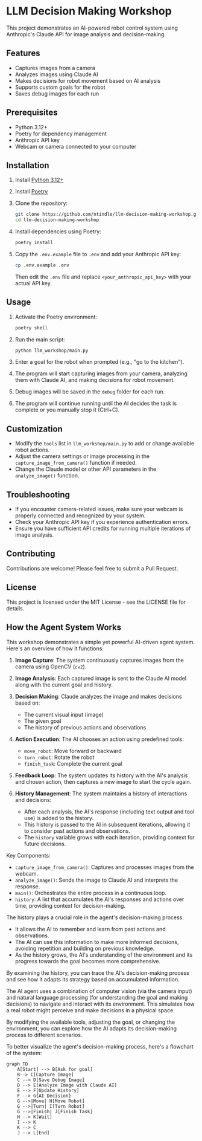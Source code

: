 # LLM Decision Making Workshop

This project demonstrates an AI-powered robot control system using Anthropic's Claude API for image analysis and decision-making.

## Features

- Captures images from a camera
- Analyzes images using Claude AI
- Makes decisions for robot movement based on AI analysis
- Supports custom goals for the robot
- Saves debug images for each run

## Prerequisites

- Python 3.12+
- Poetry for dependency management
- Anthropic API key
- Webcam or camera connected to your computer

## Installation

1. Install [Python 3.12+](https://www.python.org/downloads/)
2. Install [Poetry](https://python-poetry.org/docs/#installation)
3. Clone the repository:

   ```bash
   git clone https://github.com/ntindle/llm-decision-making-workshop.git
   cd llm-decision-making-workshop
   ```

4. Install dependencies using Poetry:

   ```bash
   poetry install
   ```

5. Copy the `.env.example` file to `.env` and add your Anthropic API key:

   ```bash
   cp .env.example .env
   ```

   Then edit the `.env` file and replace `<your_anthropic_api_key>` with your actual API key.

## Usage

1. Activate the Poetry environment:

   ```bash
   poetry shell
   ```

2. Run the main script:

   ```bash
   python llm_workshop/main.py
   ```

3. Enter a goal for the robot when prompted (e.g., "go to the kitchen").

4. The program will start capturing images from your camera, analyzing them with Claude AI, and making decisions for robot movement.

5. Debug images will be saved in the `debug` folder for each run.

6. The program will continue running until the AI decides the task is complete or you manually stop it (Ctrl+C).

## Customization

- Modify the `tools` list in `llm_workshop/main.py` to add or change available robot actions.
- Adjust the camera settings or image processing in the `capture_image_from_camera()` function if needed.
- Change the Claude model or other API parameters in the `analyze_image()` function.

## Troubleshooting

- If you encounter camera-related issues, make sure your webcam is properly connected and recognized by your system.
- Check your Anthropic API key if you experience authentication errors.
- Ensure you have sufficient API credits for running multiple iterations of image analysis.

## Contributing

Contributions are welcome! Please feel free to submit a Pull Request.

## License

This project is licensed under the MIT License - see the LICENSE file for details.

## How the Agent System Works

This workshop demonstrates a simple yet powerful AI-driven agent system. Here's an overview of how it functions:

1. **Image Capture**: The system continuously captures images from the camera using OpenCV (`cv2`).

2. **Image Analysis**: Each captured image is sent to the Claude AI model along with the current goal and history.

3. **Decision Making**: Claude analyzes the image and makes decisions based on:
   - The current visual input (image)
   - The given goal
   - The history of previous actions and observations

4. **Action Execution**: The AI chooses an action using predefined tools:
   - `move_robot`: Move forward or backward
   - `turn_robot`: Rotate the robot
   - `finish_task`: Complete the current goal

5. **Feedback Loop**: The system updates its history with the AI's analysis and chosen action, then captures a new image to start the cycle again.

6. **History Management**: The system maintains a history of interactions and decisions:
   - After each analysis, the AI's response (including text output and tool use) is added to the history.
   - This history is passed to the AI in subsequent iterations, allowing it to consider past actions and observations.
   - The `history` variable grows with each iteration, providing context for future decisions.

Key Components:

- `capture_image_from_camera()`: Captures and processes images from the webcam.
- `analyze_image()`: Sends the image to Claude AI and interprets the response.
- `main()`: Orchestrates the entire process in a continuous loop.
- `history`: A list that accumulates the AI's responses and actions over time, providing context for decision-making.

The history plays a crucial role in the agent's decision-making process:
- It allows the AI to remember and learn from past actions and observations.
- The AI can use this information to make more informed decisions, avoiding repetition and building on previous knowledge.
- As the history grows, the AI's understanding of the environment and its progress towards the goal becomes more comprehensive.

By examining the history, you can trace the AI's decision-making process and see how it adapts its strategy based on accumulated information.

The AI agent uses a combination of computer vision (via the camera input) and natural language processing (for understanding the goal and making decisions) to navigate and interact with its environment. This simulates how a real robot might perceive and make decisions in a physical space.

By modifying the available tools, adjusting the goal, or changing the environment, you can explore how the AI adapts its decision-making process to different scenarios.

To better visualize the agent's decision-making process, here's a flowchart of the system:

```mermaid
graph TD
    A[Start] --> B[Ask for goal]
    B--> C[Capture Image]
    C --> D[Save Debug Image]
    D --> E[Analyze Image with Claude AI]
    E --> F[Update History]
    F --> G{AI Decision}
    G -->|Move| H[Move Robot]
    G -->|Turn| I[Turn Robot]
    G -->|Finish| J[Finish Task]
    H --> K[Wait]
    I --> K
    K --> C
    J --> L[End]
```
